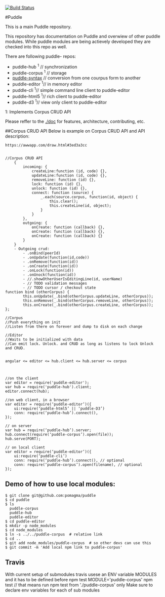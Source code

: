[![Build Status](https://travis-ci.org/pomagma/puddle.svg?branch=master)](http://travis-ci.org/pomagma/puddle)

#Puddle

This is a main Puddle repository.

This repository has documentation on Puddle and overwiew of other puddle modules.
While puddle modules are being actievely developed they are checked into this repo as well.


There are following puddle- repos:

- puddle-hub <sup>1</sup>  // synchronization
- puddle-corpus <sup>1</sup> // storage
- [puddle-syntax](https://github.com/pomagma/puddle-syntax) // conversion from one courpus form to another
- puddle-editor <sup>1</sup>// in memory editor
- puddle-cli <sup>1</sup>// simple command line client to puddle-editor
- puddle-html5 <sup>1</sup>// rich client to puddle-editor
- puddle-d3 <sup>1</sup>// view only client to puddle-editor

1: Implements Corpus CRUD API

Please reffer to the [./doc](./doc) for features, architecture, contributing, etc.


##Corpus CRUD API
Below is example on Corpus CRUD API and API description:
    
    https://awwapp.com/draw.html#3ed3a3cc
    
    
    //Corpus CRUD API
        {
            incoming: {
                createLine:function (id, code) {},
                updateLine:function (id, code) {},
                removeLine: function (id) {},
                lock: function (id) {},
                unlock: function (id) {},
                connect: function (source) {
                    _.each(source.corpus, function(id, object) {
                        this.clear();
                        this.createLine(id, object);
                    }
                }
            },
            outgoing: {
                onCreate: function (callback) {},
                onCreate: function (callback) {},
                onCreate: function (callback) {}
            }
        }
        - Outgoing crud:
            - .onBind(peerId)
            - .onUpdate(function(id,code))
            - .onRemove(function(id))
            - .onCreate(function(id))
            - .onLock(function(id))
            - .onUnock(function(id))
            - //.showOtherUserIsEditingLine(id, userName)
            - // TODO validation messages
            - // TODO cursor / checkout state
    function bind (otherCorpus) {
            this.onUpdate(_.bind(otherCorpus.updateLine, otherCorpus));
            this.onRemove(_.bind(otherCorpus.removeLine, otherCorpus));
            this.onCreate(_.bind(otherCorpus.createLine, otherCorpus));
    };
    
    //Corpus
    //Push everything on init
    //Listen from there on forever and dump to disk on each change
    
    //Editor
    //Waits to be initialized with data
    //Can emit lock. Unlock. and CRUD as long as listens to lock Unlock and CRUD.
    
    
    angular <= editor <= hub.client <= hub.server <= corpus
    
    
    
    //on the client
    var editor = require('puddle-editor');
    var hub = require('puddle-hub').client;
    editor.connect(hub);
    
    //on web client, in a browser
    var editor = require(‘puddle-editor’)({
        ui:require(‘puddle-html5’ || ‘puddle-D3’)
        conn: require(‘puddle-hub’).connect(),
    });
    
    // on server
    var hub = require(‘puddle-hub’).server;
    hub.connect(require(‘puddle-corpus’).open(file));
    hub.serve(PORT);
    
    // on local client
    var editor = require(‘puddle-editor’)({
        ui:require(‘puddle-cli’)
        conn: require(‘puddle-hub’).connect(), // optional
        conn: require(‘puddle-corpus’).open(filename), // optional
    });
    




## Demo of how to use local modules:

    $ git clone git@github.com:pomagma/puddle
    $ cd puddle
    $ ls
      puddle-corpus
      puddle-hub
      puddle-editor
    $ cd puddle-editor
    $ mkdir -p node_modules
    $ cd node_modules
    $ ln -s ../../puddle-corpus  # relative link
    $ cd ..
    $ git add node_modules/puddle-corpus  # so other devs can use this
    $ git commit -m 'Add local npm link to puddle-corpus'
    
## Travis
With current setup of submodules travis usese an ENV variable MODULES and it has to be defined before npm test
    MODULE='puddle-corpus' npm test // that means run npm test from './puddle-corpus' only
Make sure to declare env variables for each of sub modules 